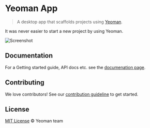 # Yeoman App

> A desktop app that scaffolds projects using [Yeoman](https://github.com/yeoman/yeoman).


It was never easier to start a new project by using Yeoman.

![Screenshot](http://i.imgur.com/QHYXruQ.jpg)


## Documentation

For a Getting started guide, API docs etc. see the [documenation page](./docs).


## Contributing

We love contributors! See our [contribution guideline](http://yeoman.io/contributing/) to get started.


## License

[MIT License](http://opensource.org/licenses/mit-license.php)  © Yeoman team
